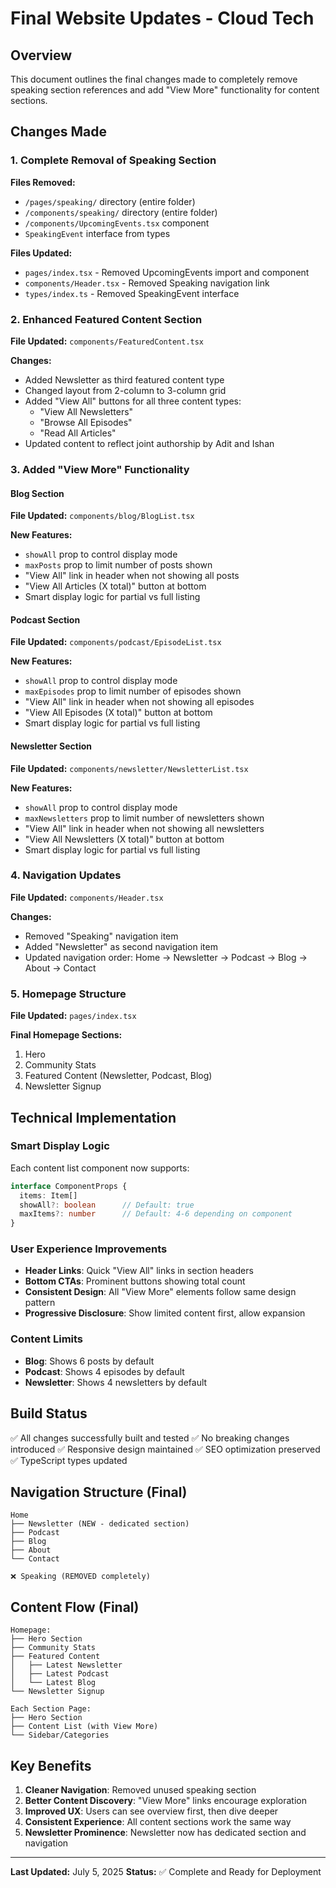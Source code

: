 # Final Website Updates - Cloud Tech

## Overview
This document outlines the final changes made to completely remove speaking section references and add "View More" functionality for content sections.

## Changes Made

### 1. Complete Removal of Speaking Section
**Files Removed:**
- `/pages/speaking/` directory (entire folder)
- `/components/speaking/` directory (entire folder)
- `/components/UpcomingEvents.tsx` component
- `SpeakingEvent` interface from types

**Files Updated:**
- `pages/index.tsx` - Removed UpcomingEvents import and component
- `components/Header.tsx` - Removed Speaking navigation link
- `types/index.ts` - Removed SpeakingEvent interface

### 2. Enhanced Featured Content Section
**File Updated:** `components/FeaturedContent.tsx`

**Changes:**
- Added Newsletter as third featured content type
- Changed layout from 2-column to 3-column grid
- Added "View All" buttons for all three content types:
  - "View All Newsletters"
  - "Browse All Episodes" 
  - "Read All Articles"
- Updated content to reflect joint authorship by Adit and Ishan

### 3. Added "View More" Functionality

#### Blog Section
**File Updated:** `components/blog/BlogList.tsx`

**New Features:**
- `showAll` prop to control display mode
- `maxPosts` prop to limit number of posts shown
- "View All" link in header when not showing all posts
- "View All Articles (X total)" button at bottom
- Smart display logic for partial vs full listing

#### Podcast Section
**File Updated:** `components/podcast/EpisodeList.tsx`

**New Features:**
- `showAll` prop to control display mode
- `maxEpisodes` prop to limit number of episodes shown
- "View All" link in header when not showing all episodes
- "View All Episodes (X total)" button at bottom
- Smart display logic for partial vs full listing

#### Newsletter Section
**File Updated:** `components/newsletter/NewsletterList.tsx`

**New Features:**
- `showAll` prop to control display mode
- `maxNewsletters` prop to limit number of newsletters shown
- "View All" link in header when not showing all newsletters
- "View All Newsletters (X total)" button at bottom
- Smart display logic for partial vs full listing

### 4. Navigation Updates
**File Updated:** `components/Header.tsx`

**Changes:**
- Removed "Speaking" navigation item
- Added "Newsletter" as second navigation item
- Updated navigation order: Home → Newsletter → Podcast → Blog → About → Contact

### 5. Homepage Structure
**File Updated:** `pages/index.tsx`

**Final Homepage Sections:**
1. Hero
2. Community Stats
3. Featured Content (Newsletter, Podcast, Blog)
4. Newsletter Signup

## Technical Implementation

### Smart Display Logic
Each content list component now supports:
```typescript
interface ComponentProps {
  items: Item[]
  showAll?: boolean      // Default: true
  maxItems?: number      // Default: 4-6 depending on component
}
```

### User Experience Improvements
- **Header Links**: Quick "View All" links in section headers
- **Bottom CTAs**: Prominent buttons showing total count
- **Consistent Design**: All "View More" elements follow same design pattern
- **Progressive Disclosure**: Show limited content first, allow expansion

### Content Limits
- **Blog**: Shows 6 posts by default
- **Podcast**: Shows 4 episodes by default  
- **Newsletter**: Shows 4 newsletters by default

## Build Status
✅ All changes successfully built and tested
✅ No breaking changes introduced
✅ Responsive design maintained
✅ SEO optimization preserved
✅ TypeScript types updated

## Navigation Structure (Final)
```
Home
├── Newsletter (NEW - dedicated section)
├── Podcast
├── Blog  
├── About
└── Contact

❌ Speaking (REMOVED completely)
```

## Content Flow (Final)
```
Homepage:
├── Hero Section
├── Community Stats
├── Featured Content
│   ├── Latest Newsletter
│   ├── Latest Podcast
│   └── Latest Blog
└── Newsletter Signup

Each Section Page:
├── Hero Section
├── Content List (with View More)
└── Sidebar/Categories
```

## Key Benefits
1. **Cleaner Navigation**: Removed unused speaking section
2. **Better Content Discovery**: "View More" links encourage exploration
3. **Improved UX**: Users can see overview first, then dive deeper
4. **Consistent Experience**: All content sections work the same way
5. **Newsletter Prominence**: Newsletter now has dedicated section and navigation

---

**Last Updated:** July 5, 2025
**Status:** ✅ Complete and Ready for Deployment
